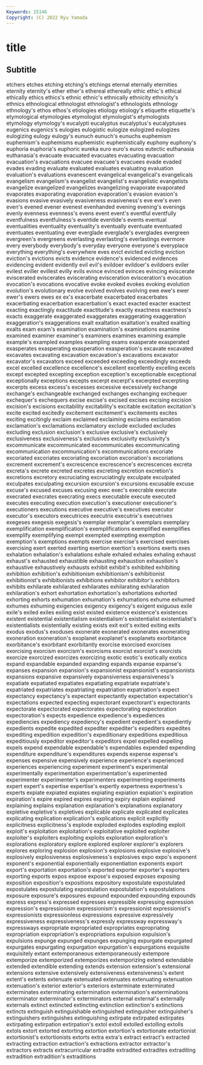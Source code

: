 ```yaml
---
Keywords: 15146
Copyright: (C) 2022 Ryu Yamada
---
```



# title

## Subtitle
etchers etches etching etching's etchings eternal eternally eternities eternity eternity's
ether ether's ethereal ethereally ethic ethic's ethical ethically ethics ethics's
ethnic ethnic's ethnically ethnicity ethnicity's ethnics ethnological ethnologist ethnologist's ethnologists
ethnology ethnology's ethos ethos's etiologies etiology etiology's etiquette etiquette's etymological
etymologies etymologist etymologist's etymologists etymology etymology's eucalypti eucalyptus eucalyptus's eucalyptuses
eugenics eugenics's eulogies eulogistic eulogize eulogized eulogizes eulogizing eulogy eulogy's
eunuch eunuch's eunuchs euphemism euphemism's euphemisms euphemistic euphemistically euphony euphony's
euphoria euphoria's euphoric eureka euro euro's euros eutectic euthanasia euthanasia's
evacuate evacuated evacuates evacuating evacuation evacuation's evacuations evacuee evacuee's evacuees
evade evaded evades evading evaluate evaluated evaluates evaluating evaluation evaluation's
evaluations evanescent evangelical evangelical's evangelicals evangelism evangelism's evangelist evangelist's evangelistic
evangelists evangelize evangelized evangelizes evangelizing evaporate evaporated evaporates evaporating evaporation
evaporation's evasion evasion's evasions evasive evasively evasiveness evasiveness's eve eve's
even even's evened evener evenest evenhanded evening evening's evenings evenly
evenness evenness's evens event event's eventful eventfully eventfulness eventfulness's eventide
eventide's events eventual eventualities eventuality eventuality's eventually eventuate eventuated eventuates
eventuating ever everglade everglade's everglades evergreen evergreen's evergreens everlasting everlasting's
everlastings evermore every everybody everybody's everyday everyone everyone's everyplace everything
everything's everywhere eves evict evicted evicting eviction eviction's evictions evicts
evidence evidence's evidenced evidences evidencing evident evidently evil evil's evildoer
evildoer's evildoers eviler evilest eviller evillest evilly evils evince evinced
evinces evincing eviscerate eviscerated eviscerates eviscerating evisceration evisceration's evocation evocation's
evocations evocative evoke evoked evokes evoking evolution evolution's evolutionary evolve
evolved evolves evolving ewe ewe's ewer ewer's ewers ewes ex
ex's exacerbate exacerbated exacerbates exacerbating exacerbation exacerbation's exact exacted exacter
exactest exacting exactingly exactitude exactitude's exactly exactness exactness's exacts exaggerate
exaggerated exaggerates exaggerating exaggeration exaggeration's exaggerations exalt exaltation exaltation's exalted
exalting exalts exam exam's examination examination's examinations examine examined examiner
examiner's examiners examines examining example example's exampled examples exampling exams
exasperate exasperated exasperates exasperating exasperation exasperation's excavate excavated excavates excavating
excavation excavation's excavations excavator excavator's excavators exceed exceeded exceeding exceedingly
exceeds excel excelled excellence excellence's excellent excellently excelling excels except
excepted excepting exception exception's exceptionable exceptional exceptionally exceptions excepts excerpt
excerpt's excerpted excerpting excerpts excess excess's excesses excessive excessively exchange
exchange's exchangeable exchanged exchanges exchanging exchequer exchequer's exchequers excise excise's
excised excises excising excision excision's excisions excitability excitability's excitable excitation
excitation's excite excited excitedly excitement excitement's excitements excites exciting excitingly
exclaim exclaimed exclaiming exclaims exclamation exclamation's exclamations exclamatory exclude excluded
excludes excluding exclusion exclusion's exclusive exclusive's exclusively exclusiveness exclusiveness's exclusives
exclusivity exclusivity's excommunicate excommunicated excommunicates excommunicating excommunication excommunication's excommunications excoriate
excoriated excoriates excoriating excoriation excoriation's excoriations excrement excrement's excrescence excrescence's
excrescences excreta excreta's excrete excreted excretes excreting excretion excretion's excretions
excretory excruciating excruciatingly exculpate exculpated exculpates exculpating excursion excursion's excursions
excusable excuse excuse's excused excuses excusing exec exec's execrable execrate
execrated execrates execrating execs executable execute executed executes executing execution
execution's executioner executioner's executioners executions executive executive's executives executor executor's
executors executrices executrix executrix's executrixes exegeses exegesis exegesis's exemplar exemplar's
exemplars exemplary exemplification exemplification's exemplifications exemplified exemplifies exemplify exemplifying exempt
exempted exempting exemption exemption's exemptions exempts exercise exercise's exercised exercises
exercising exert exerted exerting exertion exertion's exertions exerts exes exhalation
exhalation's exhalations exhale exhaled exhales exhaling exhaust exhaust's exhausted exhaustible
exhausting exhaustion exhaustion's exhaustive exhaustively exhausts exhibit exhibit's exhibited exhibiting
exhibition exhibition's exhibitionism exhibitionism's exhibitionist exhibitionist's exhibitionists exhibitions exhibitor exhibitor's
exhibitors exhibits exhilarate exhilarated exhilarates exhilarating exhilaration exhilaration's exhort exhortation
exhortation's exhortations exhorted exhorting exhorts exhumation exhumation's exhumations exhume exhumed
exhumes exhuming exigencies exigency exigency's exigent exiguous exile exile's exiled
exiles exiling exist existed existence existence's existences existent existential existentialism
existentialism's existentialist existentialist's existentialists existentially existing exists exit exit's exited
exiting exits exodus exodus's exoduses exonerate exonerated exonerates exonerating exoneration
exoneration's exoplanet exoplanet's exoplanets exorbitance exorbitance's exorbitant exorbitantly exorcise exorcised
exorcises exorcising exorcism exorcism's exorcisms exorcist exorcist's exorcists exorcize exorcized
exorcizes exorcizing exotic exotic's exotically exotics expand expandable expanded expanding
expands expanse expanse's expanses expansion expansion's expansionist expansionist's expansionists expansions
expansive expansively expansiveness expansiveness's expatiate expatiated expatiates expatiating expatriate expatriate's
expatriated expatriates expatriating expatriation expatriation's expect expectancy expectancy's expectant expectantly
expectation expectation's expectations expected expecting expectorant expectorant's expectorants expectorate expectorated
expectorates expectorating expectoration expectoration's expects expedience expedience's expediences expediencies expediency
expediency's expedient expedient's expediently expedients expedite expedited expediter expediter's expediters
expedites expediting expedition expedition's expeditionary expeditions expeditious expeditiously expeditor expeditor's
expeditors expel expelled expelling expels expend expendable expendable's expendables expended
expending expenditure expenditure's expenditures expends expense expense's expenses expensive expensively
experience experience's experienced experiences experiencing experiment experiment's experimental experimentally experimentation
experimentation's experimented experimenter experimenter's experimenters experimenting experiments expert expert's expertise
expertise's expertly expertness expertness's experts expiate expiated expiates expiating expiation
expiation's expiration expiration's expire expired expires expiring expiry explain explained
explaining explains explanation explanation's explanations explanatory expletive expletive's expletives explicable
explicate explicated explicates explicating explication explication's explications explicit explicitly explicitness
explicitness's explode exploded explodes exploding exploit exploit's exploitation exploitation's exploitative
exploited exploiter exploiter's exploiters exploiting exploits exploration exploration's explorations exploratory
explore explored explorer explorer's explorers explores exploring explosion explosion's explosions
explosive explosive's explosively explosiveness explosiveness's explosives expo expo's exponent exponent's
exponential exponentially exponentiation exponents export export's exportation exportation's exported exporter
exporter's exporters exporting exports expos expose expose's exposed exposes exposing
exposition exposition's expositions expository expostulate expostulated expostulates expostulating expostulation expostulation's
expostulations exposure exposure's exposures expound expounded expounding expounds express express's
expressed expresses expressible expressing expression expression's expressionism expressionism's expressionist expressionist's
expressionists expressionless expressions expressive expressively expressiveness expressiveness's expressly expressway expressway's
expressways expropriate expropriated expropriates expropriating expropriation expropriation's expropriations expulsion expulsion's
expulsions expunge expunged expunges expunging expurgate expurgated expurgates expurgating expurgation
expurgation's expurgations exquisite exquisitely extant extemporaneous extemporaneously extempore extemporize extemporized
extemporizes extemporizing extend extendable extended extendible extending extends extension extension's
extensional extensions extensive extensively extensiveness extensiveness's extent extent's extents extenuate
extenuated extenuates extenuating extenuation extenuation's exterior exterior's exteriors exterminate exterminated
exterminates exterminating extermination extermination's exterminations exterminator exterminator's exterminators external external's
externally externals extinct extincted extincting extinction extinction's extinctions extincts extinguish
extinguishable extinguished extinguisher extinguisher's extinguishers extinguishes extinguishing extirpate extirpated extirpates
extirpating extirpation extirpation's extol extoll extolled extolling extolls extols extort
extorted extorting extortion extortion's extortionate extortionist extortionist's extortionists extorts extra
extra's extract extract's extracted extracting extraction extraction's extractions extractor extractor's
extractors extracts extracurricular extradite extradited extradites extraditing extradition extradition's extraditions
